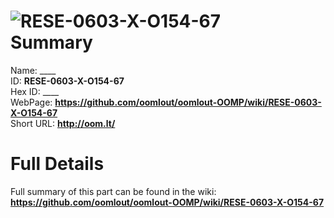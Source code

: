 
![RESE-0603-X-O154-67](https://github.com/oomlout/oomlout-OOMP/blob/master/parts/RESE-0603-X-O154-67/RESE-0603-X-O154-67_420.jpg)   
Summary
=================
  
Name: ____    
ID: __RESE-0603-X-O154-67__   
Hex ID: ____   
WebPage: __https://github.com/oomlout/oomlout-OOMP/wiki/RESE-0603-X-O154-67__   
Short URL: __http://oom.lt/__   

Full Details
==========================
Full summary of this part can be found in the wiki:   
__https://github.com/oomlout/oomlout-OOMP/wiki/RESE-0603-X-O154-67__    

